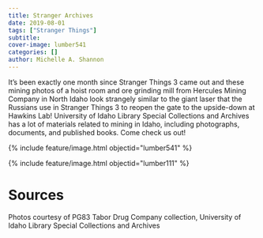 ```yaml
---
title: Stranger Archives
date: 2019-08-01
tags: ["Stranger Things"]
subtitle: 
cover-image: lumber541
categories: []
author: Michelle A. Shannon
---
```


It’s been exactly one month since Stranger Things 3 came out and these mining photos of a hoist room and ore grinding mill from Hercules Mining Company in North Idaho look strangely similar to the giant laser that the Russians use in Stranger Things 3 to reopen the gate to the upside-down at Hawkins Lab! University of Idaho Library Special Collections and Archives has a lot of materials related to mining in Idaho, including photographs, documents, and published books. Come check us out!

{% include feature/image.html objectid="lumber541" %}

{% include feature/image.html objectid="lumber111" %}

# Sources

Photos courtesy of PG83 Tabor
Drug Company collection, University of Idaho Library Special Collections and
Archives